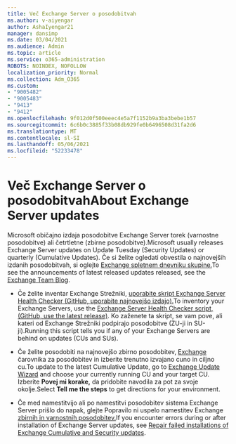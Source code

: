 ```yaml
---
title: Več Exchange Server o posodobitvah
ms.author: v-aiyengar
author: AshaIyengar21
manager: dansimp
ms.date: 03/04/2021
ms.audience: Admin
ms.topic: article
ms.service: o365-administration
ROBOTS: NOINDEX, NOFOLLOW
localization_priority: Normal
ms.collection: Adm_O365
ms.custom:
- "9005482"
- "9005483"
- "9413"
- "9412"
ms.openlocfilehash: 9f012d0f500eeec4e5a7f1152b9a3ba3bebe1b57
ms.sourcegitcommit: 6c6b0c3885f33b08db929fe0b6496508d31fa2d6
ms.translationtype: MT
ms.contentlocale: sl-SI
ms.lasthandoff: 05/06/2021
ms.locfileid: "52233478"
---
```

# <a name="about-exchange-server-updates"></a><span data-ttu-id="b667f-102">Več Exchange Server o posodobitvah</span><span class="sxs-lookup"><span data-stu-id="b667f-102">About Exchange Server updates</span></span>

<span data-ttu-id="b667f-103">Microsoft običajno izdaja posodobitve Exchange Server torek (varnostne posodobitve) ali četrtletne (zbirne posodobitve).</span><span class="sxs-lookup"><span data-stu-id="b667f-103">Microsoft usually releases Exchange Server updates on Update Tuesday (Security Updates) or quarterly (Cumulative Updates).</span></span> <span data-ttu-id="b667f-104">Če si želite ogledati obvestila o najnovejših izdanih posodobitvah, si oglejte [Exchange spletnem dnevniku skupine.](https://aka.ms/ehlo)</span><span class="sxs-lookup"><span data-stu-id="b667f-104">To see the announcements of latest released updates released, see the [Exchange Team Blog](https://aka.ms/ehlo).</span></span>

- <span data-ttu-id="b667f-105">Če želite inventar Exchange Strežniki, [uporabite skript Exchange Server Health Checker (GitHub, uporabite najnovejšo izdajo).](https://aka.ms/ExchangeHealthChecker)</span><span class="sxs-lookup"><span data-stu-id="b667f-105">To inventory your Exchange Servers, use the [Exchange Server Health Checker script, (GitHub, use the latest release)](https://aka.ms/ExchangeHealthChecker).</span></span> <span data-ttu-id="b667f-106">Ko zaženete ta skript, se vam pove, ali kateri od Exchange Strežniki podpirajo posodobitve (ZU-ji in SU-ji).</span><span class="sxs-lookup"><span data-stu-id="b667f-106">Running this script tells you if any of your Exchange Servers are behind on updates (CUs and SUs).</span></span>

- <span data-ttu-id="b667f-107">Če želite posodobiti na najnovejšo zbirno posodobitev, [Exchange](https://aka.ms/ExchangeUpdateWizard) čarovnika za posodobitev in izberite trenutno izvajano cuno in ciljno cu.</span><span class="sxs-lookup"><span data-stu-id="b667f-107">To update to the latest Cumulative Update, go to [Exchange Update Wizard](https://aka.ms/ExchangeUpdateWizard) and choose your currently running CU and your target CU.</span></span> <span data-ttu-id="b667f-108">Izberite **Povej mi korake,** da pridobite navodila za pot za svoje okolje.</span><span class="sxs-lookup"><span data-stu-id="b667f-108">Select **Tell me the steps** to get directions for your environment.</span></span>

- <span data-ttu-id="b667f-109">Če med namestitvijo ali po namestitvi posodobitev sistema Exchange Server prišlo do napak, glejte Popravilo ni uspelo namestitev Exchange [zbirnih in varnostnih posodobitev.](https://docs.microsoft.com/exchange/troubleshoot/client-connectivity/exchange-security-update-issues)</span><span class="sxs-lookup"><span data-stu-id="b667f-109">If you encounter errors during or after installation of Exchange Server updates, see [Repair failed installations of Exchange Cumulative and Security updates](https://docs.microsoft.com/exchange/troubleshoot/client-connectivity/exchange-security-update-issues).</span></span>
